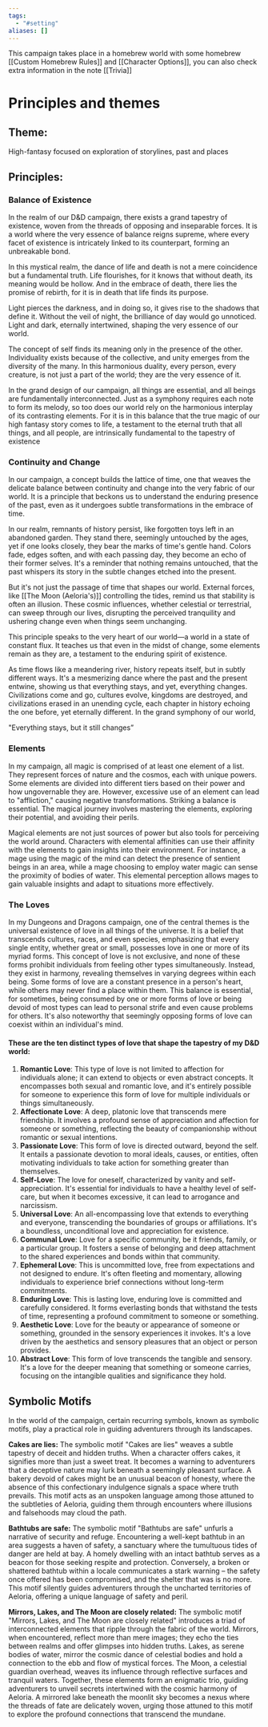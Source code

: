 ```yaml
---
tags:
  - "#setting"
aliases: []
---
```

This campaign takes place in a homebrew world with some homebrew [[Custom Homebrew Rules]] and [[Character Options]], you can also check extra information in the note [[Trivia]]

# Principles and themes

## Theme:
High-fantasy focused on exploration of storylines, past and places

## Principles:

### Balance of Existence	
In the realm of our D&D campaign, there exists a grand tapestry of existence, woven from the threads of opposing and inseparable forces. It is a world where the very essence of balance reigns supreme, where every facet of existence is intricately linked to its counterpart, forming an unbreakable bond.

In this mystical realm, the dance of life and death is not a mere coincidence but a fundamental truth. Life flourishes, for it knows that without death, its meaning would be hollow. And in the embrace of death, there lies the promise of rebirth, for it is in death that life finds its purpose.

Light pierces the darkness, and in doing so, it gives rise to the shadows that define it. Without the veil of night, the brilliance of day would go unnoticed. Light and dark, eternally intertwined, shaping the very essence of our world.

The concept of self finds its meaning only in the presence of the other. Individuality exists because of the collective, and unity emerges from the diversity of the many. In this harmonious duality, every person, every creature, is not just a part of the world; they are the very essence of it.

In the grand design of our campaign, all things are essential, and all beings are fundamentally interconnected. Just as a symphony requires each note to form its melody, so too does our world rely on the harmonious interplay of its contrasting elements. For it is in this balance that the true magic of our high fantasy story comes to life, a testament to the eternal truth that all things, and all people, are intrinsically fundamental to the tapestry of existence
	
### Continuity and Change	
In our campaign, a concept builds the lattice of time, one that weaves the delicate balance between continuity and change into the very fabric of our world. It is a principle that beckons us to understand the enduring presence of the past, even as it undergoes subtle transformations in the embrace of time.

In our realm, remnants of history persist, like forgotten toys left in an abandoned garden. They stand there, seemingly untouched by the ages, yet if one looks closely, they bear the marks of time's gentle hand. Colors fade, edges soften, and with each passing day, they become an echo of their former selves. It's a reminder that nothing remains untouched, that the past whispers its story in the subtle changes etched into the present.

But it's not just the passage of time that shapes our world. External forces, like [[The Moon (Aeloria's)]] controlling the tides, remind us that stability is often an illusion. These cosmic influences, whether celestial or terrestrial, can sweep through our lives, disrupting the perceived tranquility and ushering change even when things seem unchanging.

This principle speaks to the very heart of our world—a world in a state of constant flux. It teaches us that even in the midst of change, some elements remain as they are, a testament to the enduring spirit of existence.

As time flows like a meandering river, history repeats itself, but in subtly different ways. It's a mesmerizing dance where the past and the present entwine, showing us that everything stays, and yet, everything changes. Civilizations come and go, cultures evolve, kingdoms are destroyed, and civilizations erased in an unending cycle, each chapter in history echoing the one before, yet eternally different. In the grand symphony of our world,

"Everything stays, but it still changes”
	
### Elements
In my campaign, all magic is comprised of at least one element of a list. They represent forces of nature and the cosmos, each with unique powers. Some elements are divided into different tiers based on their power and how ungovernable they are. However, excessive use of an element can lead to "affliction," causing negative transformations. Striking a balance is essential. The magical journey involves mastering the elements, exploring their potential, and avoiding their perils.

Magical elements are not just sources of power but also tools for perceiving the world around. Characters with elemental affinities can use their affinity with the elements to gain insights into their environment. For instance, a mage using the magic of the mind can detect the presence of sentient beings in an area, while a mage choosing to employ water magic can sense the proximity of bodies of water. This elemental perception allows mages to gain valuable insights and adapt to situations more effectively.

### The Loves
In my Dungeons and Dragons campaign, one of the central themes is the universal existence of love in all things of the universe. It is a belief that transcends cultures, races, and even species, emphasizing that every single entity, whether great or small, possesses love in one or more of its myriad forms. This concept of love is not exclusive, and none of these forms prohibit individuals from feeling other types simultaneously. Instead, they exist in harmony, revealing themselves in varying degrees within each being. Some forms of love are a constant presence in a person's heart, while others may never find a place within them. This balance is essential, for sometimes, being consumed by one or more forms of love or being devoid of most types can lead to personal strife and even cause problems for others. It's also noteworthy that seemingly opposing forms of love can coexist within an individual's mind.
#### These are the ten distinct types of love that shape the tapestry of my D&D world:
1. **Romantic Love**: This type of love is not limited to affection for individuals alone; it can extend to objects or even abstract concepts. It encompasses both sexual and romantic love, and it's entirely possible for someone to experience this form of love for multiple individuals or things simultaneously.
2. **Affectionate Love**: A deep, platonic love that transcends mere friendship. It involves a profound sense of appreciation and affection for someone or something, reflecting the beauty of companionship without romantic or sexual intentions.
3. **Passionate Love**: This form of love is directed outward, beyond the self. It entails a passionate devotion to moral ideals, causes, or entities, often motivating individuals to take action for something greater than themselves.
4. **Self-Love**: The love for oneself, characterized by vanity and self-appreciation. It's essential for individuals to have a healthy level of self-care, but when it becomes excessive, it can lead to arrogance and narcissism.
5. **Universal Love**: An all-encompassing love that extends to everything and everyone, transcending the boundaries of groups or affiliations. It's a boundless, unconditional love and appreciation for existence.
6. **Communal Love**: Love for a specific community, be it friends, family, or a particular group. It fosters a sense of belonging and deep attachment to the shared experiences and bonds within that community.
7. **Ephemeral Love**: This is uncommitted love, free from expectations and not designed to endure. It's often fleeting and momentary, allowing individuals to experience brief connections without long-term commitments.
8. **Enduring Love**: This is lasting love, enduring love is committed and carefully considered. It forms everlasting bonds that withstand the tests of time, representing a profound commitment to someone or something.
9. **Aesthetic Love**: Love for the beauty or appearance of someone or something, grounded in the sensory experiences it invokes. It's a love driven by the aesthetics and sensory pleasures that an object or person provides.
10. **Abstract Love**: This form of love transcends the tangible and sensory. It's a love for the deeper meaning that something or someone carries, focusing on the intangible qualities and significance they hold.


## Symbolic Motifs

In the world of the campaign, certain recurring symbols, known as symbolic motifs, play a practical role in guiding adventurers through its landscapes.

**Cakes are lies:**
The symbolic motif "Cakes are lies" weaves a subtle tapestry of deceit and hidden truths. When a character offers cakes, it signifies more than just a sweet treat. It becomes a warning to adventurers that a deceptive nature may lurk beneath a seemingly pleasant surface. A bakery devoid of cakes might be an unusual beacon of honesty, where the absence of this confectionary indulgence signals a space where truth prevails. This motif acts as an unspoken language among those attuned to the subtleties of Aeloria, guiding them through encounters where illusions and falsehoods may cloud the path.

**Bathtubs are safe:**
The symbolic motif "Bathtubs are safe" unfurls a narrative of security and refuge. Encountering a well-kept bathtub in an area suggests a haven of safety, a sanctuary where the tumultuous tides of danger are held at bay. A homely dwelling with an intact bathtub serves as a beacon for those seeking respite and protection. Conversely, a broken or shattered bathtub within a locale communicates a stark warning – the safety once offered has been compromised, and the shelter that was is no more. This motif silently guides adventurers through the uncharted territories of Aeloria, offering a unique language of safety and peril.

**Mirrors, Lakes, and The Moon are closely related:**
The symbolic motif "Mirrors, Lakes, and The Moon are closely related" introduces a triad of interconnected elements that ripple through the fabric of the world. Mirrors, when encountered, reflect more than mere images; they echo the ties between realms and offer glimpses into hidden truths. Lakes, as serene bodies of water, mirror the cosmic dance of celestial bodies and hold a connection to the ebb and flow of mystical forces. The Moon, a celestial guardian overhead, weaves its influence through reflective surfaces and tranquil waters. Together, these elements form an enigmatic trio, guiding adventurers to unveil secrets intertwined with the cosmic harmony of Aeloria. A mirrored lake beneath the moonlit sky becomes a nexus where the threads of fate are delicately woven, urging those attuned to this motif to explore the profound connections that transcend the mundane.